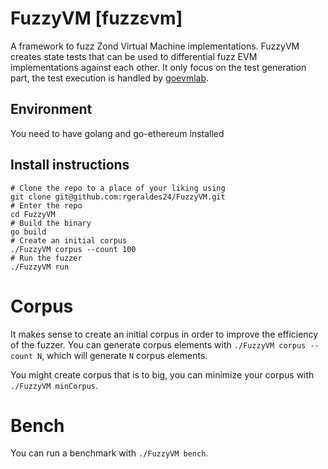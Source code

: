 # FuzzyVM [fuzz​ɛvm]

A framework to fuzz Zond Virtual Machine implementations.
FuzzyVM creates state tests that can be used to differential fuzz EVM implementations against each other.
It only focus on the test generation part, the test execution is handled by [goevmlab](https://github.com/holiman/goevmlab).

## Environment
You need to have golang and go-ethereum installed

## Install instructions

```shell
# Clone the repo to a place of your liking using
git clone git@github.com:rgeraldes24/FuzzyVM.git
# Enter the repo
cd FuzzyVM
# Build the binary
go build
# Create an initial corpus
./FuzzyVM corpus --count 100  
# Run the fuzzer
./FuzzyVM run
```

# Corpus
It makes sense to create an initial corpus in order to improve the efficiency of the fuzzer.
You can generate corpus elements with `./FuzzyVM corpus --count N`, which will generate `N` corpus elements.

You might create corpus that is to big, you can minimize your corpus with `./FuzzyVM minCorpus`.

# Bench 
You can run a benchmark with `./FuzzyVM bench`. 
